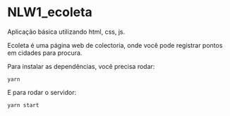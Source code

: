 # NLW1_ecoleta
Aplicação básica utilizando html, css, js.

Ecoleta é uma página web de colectoria, onde você pode registrar pontos em cidades para procura.

Para instalar as dependências, você precisa rodar:
```
yarn
```
E para rodar o servidor:
```
yarn start
```
